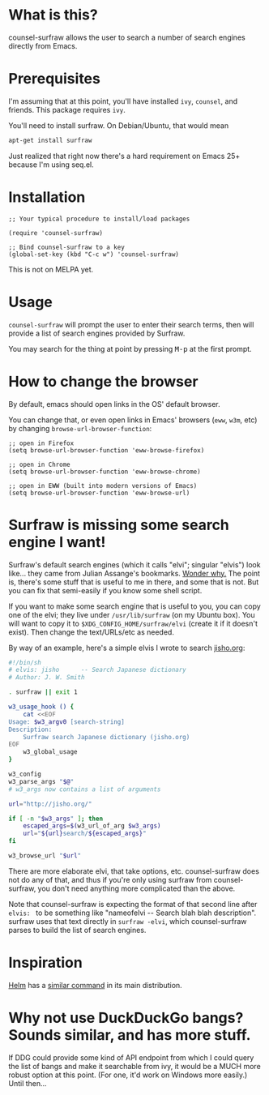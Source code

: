 # What is this?

counsel-surfraw allows the user to search a number of search engines
directly from Emacs.

# Prerequisites

I'm assuming that at this point, you'll have installed `ivy`, `counsel`,
and friends.  This package requires `ivy`.

You'll need to install surfraw.  On Debian/Ubuntu, that would mean

```bash
apt-get install surfraw
```

Just realized that right now there's a hard requirement on Emacs 25+
because I'm using seq.el.

# Installation

```elisp
;; Your typical procedure to install/load packages

(require 'counsel-surfraw)

;; Bind counsel-surfraw to a key
(global-set-key (kbd "C-c w") 'counsel-surfraw)
```

This is not on MELPA yet.

# Usage

`counsel-surfraw` will prompt the user to enter their search terms,
then will provide a list of search engines provided by Surfraw.

You may search for the thing at point by pressing <kbd>M-p</kbd>
at the first prompt.

# How to change the browser

By default, emacs should open links in the OS' default browser.

You can change that, or even open links in Emacs' browsers (`eww`,
`w3m`, etc) by changing `browse-url-browser-function`:

```elisp
;; open in Firefox
(setq browse-url-browser-function 'eww-browse-firefox)
```

```elisp
;; open in Chrome
(setq browse-url-browser-function 'eww-browse-chrome)
```

```elisp
;; open in EWW (built into modern versions of Emacs)
(setq browse-url-browser-function 'eww-browse-url)
```

# Surfraw is missing some search engine I want!

Surfraw's default search engines (which it calls "elvi"; singular
"elvis") look like... they came from Julian Assange's bookmarks.
[Wonder why.](https://en.wikipedia.org/wiki/Julian_Assange#Programming)
The point is, there's some stuff that is useful to me in there,
and some that is not.  But you can fix that semi-easily if you
know some shell script.

If you want to make some search engine that is useful to you, you can
copy one of the elvi; they live under `/usr/lib/surfraw` (on my Ubuntu
box).  You will want to copy it to `$XDG_CONFIG_HOME/surfraw/elvi`
(create it if it doesn't exist).  Then change the text/URLs/etc as
needed.

By way of an example, here's a simple elvis I wrote to search
[jisho.org](http://jisho.org):

```bash
#!/bin/sh
# elvis: jisho 		-- Search Japanese dictionary
# Author: J. W. Smith

. surfraw || exit 1

w3_usage_hook () {
    cat <<EOF
Usage: $w3_argv0 [search-string]
Description:
    Surfraw search Japanese dictionary (jisho.org)
EOF
    w3_global_usage
}

w3_config
w3_parse_args "$@"
# w3_args now contains a list of arguments

url="http://jisho.org/"

if [ -n "$w3_args" ]; then
    escaped_args=$(w3_url_of_arg $w3_args)
    url="${url}search/${escaped_args}"
fi

w3_browse_url "$url"
```

There are more elaborate elvi, that take options, etc.
counsel-surfraw does not do any of that, and thus if you're only using
surfraw from counsel-surfraw, you don't need anything more complicated
than the above.

Note that counsel-surfraw is expecting the format of that second line
after `elvis: ` to be something like "nameofelvi -- Search blah blah
description".  surfraw uses that text directly in `surfraw -elvi`,
which counsel-surfraw parses to build the list of search engines.

# Inspiration

[Helm](https://github.com/emacs-helm/helm) has a
[similar command](https://github.com/emacs-helm/helm/blob/master/helm-net.el)
in its main distribution.

# Why not use DuckDuckGo bangs?  Sounds similar, and has more stuff.

If DDG could provide some kind of API endpoint from which I could
query the list of bangs and make it searchable from ivy, it would be a
MUCH more robust option at this point.  (For one, it'd work on Windows
more easily.)  Until then...
